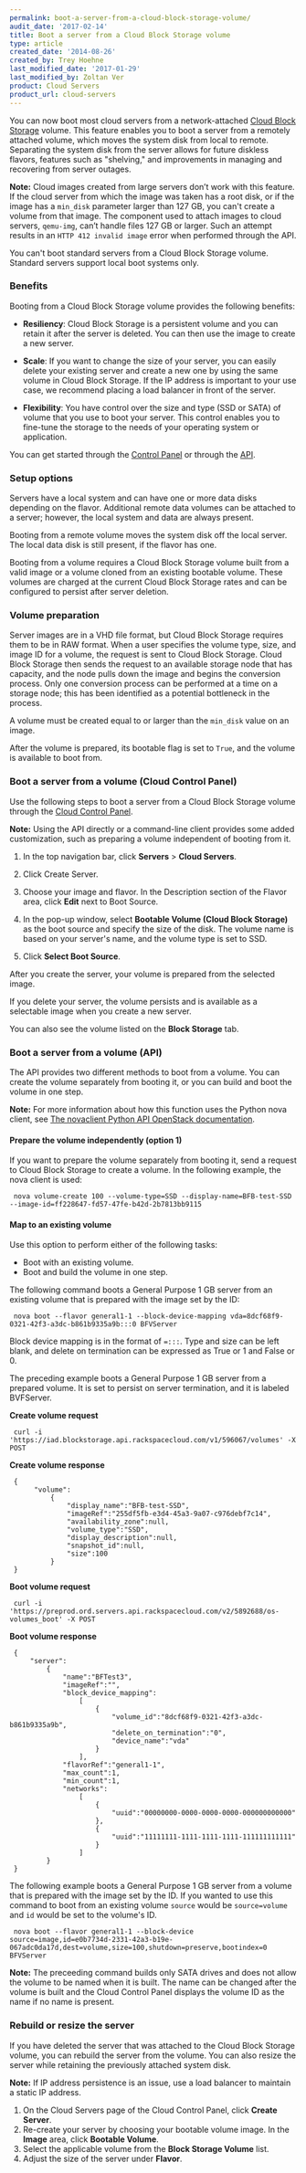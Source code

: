 ```yaml
---
permalink: boot-a-server-from-a-cloud-block-storage-volume/
audit_date: '2017-02-14'
title: Boot a server from a Cloud Block Storage volume
type: article
created_date: '2014-08-26'
created_by: Trey Hoehne
last_modified_date: '2017-01-29'
last_modified_by: Zoltan Ver
product: Cloud Servers
product_url: cloud-servers
---
```


You can now boot most cloud servers from a network-attached [Cloud Block Storage](http://www.rackspace.com/cloud/block-storage/) volume. This feature enables you to boot a server from a remotely attached volume, which moves the system disk from local to remote. Separating the system disk from the server allows for future diskless flavors, features such as "shelving," and improvements in managing and recovering from server outages.

**Note:** Cloud images created from large servers don’t work with this feature. If the cloud server from which the image was taken has a root disk, or if the image has a `min_disk` parameter larger than 127 GB, you can't create a volume from that image. The component used to attach images to cloud servers, `qemu-img`, can’t handle files 127 GB or larger. Such an attempt results in an `HTTP 412 invalid image` error when performed through the API.
 
You can't boot standard servers from a Cloud Block Storage volume. Standard servers support local boot systems only.

### Benefits

Booting from a Cloud Block Storage volume provides the following benefits:

- **Resiliency**: Cloud Block Storage is a persistent volume and you can retain it after the server is deleted. You can then use the image to create a new server.

- **Scale**: If you want to change the size of your server, you can easily delete your existing server and create a new one by using the same volume in Cloud Block Storage. If the IP address is important to your use case, we recommend placing a load balancer in front of the server.

- **Flexibility**: You have control over the size and type (SSD or SATA) of volume that you use to boot your server. This control enables you to fine-tune the storage to the needs of your operating system or application.

You can get started through the [Control Panel](https://mycloud.rackspace.com) or through the [API](https://developer.rackspace.com/docs/cloud-block-storage/v1/developer-guide/).

### Setup options

Servers have a local system and can have one or more data disks depending on the flavor. Additional remote data volumes can be attached to a server; however, the local system and data are always present.

Booting from a remote volume moves the system disk off the local server. The local data disk is still present, if the flavor has one.

Booting from a volume requires a Cloud Block Storage volume built from a valid image or a volume cloned from an existing bootable volume. These volumes are charged at the current Cloud Block Storage rates and can be configured to persist after server deletion.

### Volume preparation

Server images are in a VHD file format, but Cloud Block Storage requires them to be in RAW format. When a user specifies the volume type, size, and image ID for a volume, the request is sent to Cloud Block Storage. Cloud Block Storage then sends the request to an available storage node that has capacity, and the node pulls down the image and begins the conversion process. Only one conversion process can be performed at a time on a storage node; this has been identified as a potential bottleneck in the process.

A volume must be created equal to or larger than the `min_disk` value on an image.

After the volume is prepared, its bootable flag is set to `True`, and the volume is available to boot from.

### Boot a server from a volume (Cloud Control Panel)

Use the following steps to boot a server from a Cloud Block Storage volume through the [Cloud Control Panel](https://mycloud.rackspace.com).

**Note:** Using the API directly or a command-line client provides some added customization, such as preparing a volume independent of booting from it.

1. In the top navigation bar, click **Servers** > **Cloud Servers**.     

2. Click Create Server.

3. Choose your image and flavor. In the Description section of the Flavor area, click **Edit** next to Boot Source.     

4. In the pop-up window, select **Bootable Volume (Cloud Block Storage)** as the boot source and specify the size of the disk. The volume name is based on your server's name, and the volume type is set to SSD.

5. Click **Select Boot Source**.

After you create the server, your volume is prepared from the selected image.

If you delete your server, the volume persists and is available as a selectable image when you create a new server.

You can also see the volume listed on the **Block Storage** tab.

### Boot a server from a volume (API)

The API provides two different methods to boot from a volume. You can create the volume separately from booting it, or you can build and boot the volume in one step.

**Note:** For more information about how this function uses the Python nova client, see [The novaclient Python API OpenStack documentation](http://docs.openstack.org/developer/python-novaclient/api.html). 

#### Prepare the volume independently (option 1)

If you want to prepare the volume separately from booting it, send a request to Cloud Block Storage to create a volume. In the following example, the nova client is used:

     nova volume-create 100 --volume-type=SSD --display-name=BFB-test-SSD --image-id=ff228647-fd57-47fe-b42d-2b7813bb9115

#### Map to an existing volume

Use this option to perform either of the following tasks:

- Boot with an existing volume.
- Boot and build the volume in one step.

The following command boots a General Purpose 1 GB server from an existing volume that is prepared with the image set by the ID:

     nova boot --flavor general1-1 --block-device-mapping vda=8dcf68f9-0321-42f3-a3dc-b861b9335a9b:::0 BFVServer

Block device mapping is in the format of <code>=:::</code>. Type and size can be left blank, and delete on termination can be expressed as True or 1 and False or 0.

The preceding example boots a General Purpose 1 GB server from a prepared volume. It is set to persist on server termination, and it is labeled BVFServer.

**Create volume request** 

     curl -i 'https://iad.blockstorage.api.rackspacecloud.com/v1/596067/volumes' -X POST

**Create volume response**

     {
          "volume":
              {
                  "display_name":"BFB-test-SSD",
                  "imageRef":"255df5fb-e3d4-45a3-9a07-c976debf7c14",
                  "availability_zone":null,
                  "volume_type":"SSD",
                  "display_description":null,
                  "snapshot_id":null,
                  "size":100
              }
     }
     
**Boot volume request**

     curl -i 'https://preprod.ord.servers.api.rackspacecloud.com/v2/5892688/os-volumes_boot' -X POST

**Boot volume response** 

     {
         "server":
             {
                 "name":"BFTest3",
                 "imageRef":"",
                 "block_device_mapping":
                     [
                         {
                             "volume_id":"8dcf68f9-0321-42f3-a3dc-b861b9335a9b",
                             "delete_on_termination":"0",
                             "device_name":"vda"
                         }
                     ],
                 "flavorRef":"general1-1",
                 "max_count":1,
                 "min_count":1,
                 "networks":
                     [
                         {
                             "uuid":"00000000-0000-0000-0000-000000000000"
                         },
                         {
                             "uuid":"11111111-1111-1111-1111-111111111111"
                         }
                     ]
             }
     }

The following example boots a General Purpose 1 GB server from a volume that is prepared with the image set by the ID. If you wanted to use this command to boot from an existing volume `source` would be `source=volume` and `id` would be set to the volume's ID.

     nova boot --flavor general1-1 --block-device source=image,id=e0b7734d-2331-42a3-b19e-067adc0da17d,dest=volume,size=100,shutdown=preserve,bootindex=0 BFVServer

**Note:** The preceeding command builds only SATA drives and does not allow the volume to be named when it is built. The name can be changed after the volume is built and the Cloud Control Panel displays the volume ID as the name if no name is present.

### Rebuild or resize the server

If you have deleted the server that was attached to the Cloud Block Storage volume, you can rebuild the server from the volume. You can also resize the server while retaining the previously attached system disk.

**Note:** If IP address persistence is an issue, use a load balancer to maintain a static IP address.

1.	On the Cloud Servers page of the Cloud Control Panel, click **Create Server**.
2.	Re-create your server by choosing your bootable volume image. In the **Image** area, click **Bootable Volume**.
3.	Select the applicable volume from the **Block Storage Volume** list.
4.	Adjust the size of the server under **Flavor**.
